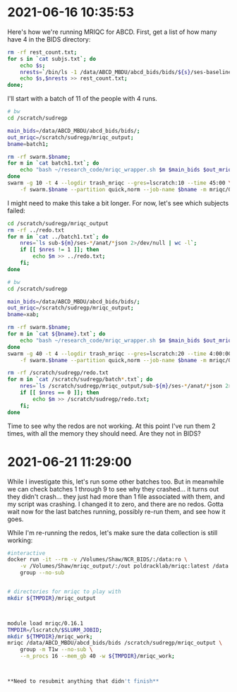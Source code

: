 # 2021-06-16 10:35:53

Here's how we're running MRIQC for ABCD. First, get a list of how many have 4 in
the BIDS directory:

```bash
rm -rf rest_count.txt;
for s in `cat subjs.txt`; do
    echo $s;
    nrests=`/bin/ls -1 /data/ABCD_MBDU/abcd_bids/bids/${s}/ses-baselineYear1Arm1/func/*rest*gz | wc -l`;
    echo $s,$nrests >> rest_count.txt;
done;
```

I'll start with a batch of 11 of the people with 4 runs.

```bash
# bw
cd /scratch/sudregp

main_bids=/data/ABCD_MBDU/abcd_bids/bids/;
out_mriqc=/scratch/sudregp/mriqc_output;
bname=batch1;

rm -rf swarm.$bname; 
for m in `cat batch1.txt`; do
    echo "bash ~/research_code/mriqc_wrapper.sh $m $main_bids $out_mriqc " >> swarm.$bname;
done
swarm -g 10 -t 4 --logdir trash_mriqc --gres=lscratch:10 --time 45:00 \
    -f swarm.$bname --partition quick,norm --job-name $bname -m mriqc/0.16.1
```

I might need to make this take a bit longer. For now, let's see which subjects
failed:

```bash
cd /scratch/sudregp/mriqc_output
rm -rf ../redo.txt
for m in `cat ../batch1.txt`; do
    nres=`ls sub-${m}/ses-*/anat/*json 2>/dev/null | wc -l`;
    if [[ $nres != 1 ]]; then
        echo $m >> ../redo.txt;
    fi;
done
```

```bash
# bw
cd /scratch/sudregp

main_bids=/data/ABCD_MBDU/abcd_bids/bids/;
out_mriqc=/scratch/sudregp/mriqc_output;
bname=xab;

rm -rf swarm.$bname; 
for m in `cat ${bname}.txt`; do
    echo "bash ~/research_code/mriqc_wrapper.sh $m $main_bids $out_mriqc " >> swarm.$bname;
done
swarm -g 40 -t 4 --logdir trash_mriqc --gres=lscratch:20 --time 4:00:00 \
    -f swarm.$bname --partition quick,norm --job-name $bname -m mriqc/0.16.1
```

```bash
rm -rf /scratch/sudregp/redo.txt
for m in `cat /scratch/sudregp/batch*.txt`; do
    nres=`ls /scratch/sudregp/mriqc_output/sub-${m}/ses-*/anat/*json 2>/dev/null | wc -l`;
    if [[ $nres == 0 ]]; then
        echo $m >> /scratch/sudregp/redo.txt;
    fi;
done
```

Time to see why the redos are not working. At this point I've run them 2 times,
with all the memory they should need. Are they not in BIDS?


# 2021-06-21 11:29:00

While I investigate this, let's run some other batches too. But in meanwhile we
can check batches 1 through 9 to see why they crashed... it turns out they
didn't crash... they just had more than 1 file associated with them, and my
script was crashing. I changed it to zero, and there are no redos. Gotta wait
now for the last batches running, possibly re-run them, and see how it goes.

















While I'm re-running the redos, let's make sure the data collection is still
working:








```bash
#interactive
docker run -it --rm -v /Volumes/Shaw/NCR_BIDS/:/data:ro \
    -v /Volumes/Shaw/mriqc_output/:/out poldracklab/mriqc:latest /data /out \
    group --no-sub


# directories for mriqc to play with
mkdir ${TMPDIR}/mriqc_output



module load mriqc/0.16.1
TMPDIR=/lscratch/$SLURM_JOBID;
mkdir ${TMPDIR}/mriqc_work;
mriqc /data/ABCD_MBDU/abcd_bids/bids /scratch/sudregp/mriqc_output \
    group -m T1w --no-sub \
    --n_procs 16 --mem_gb 40 -w ${TMPDIR}/mriqc_work;



**Need to resubmit anything that didn't finish**